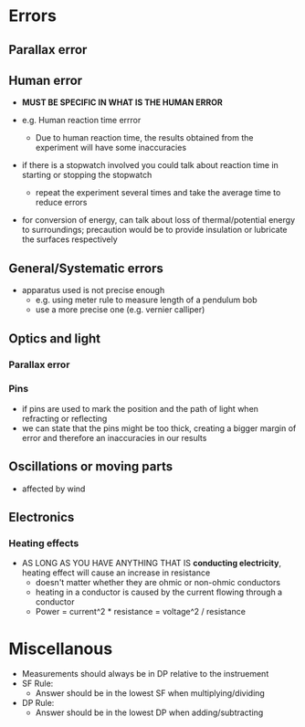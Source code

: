 # Errors

## Parallax error

## Human error

- **MUST BE SPECIFIC IN WHAT IS THE HUMAN ERROR**
- e.g. Human reaction time errror
	- Due to human reaction time, the results obtained from the experiment will have some inaccuracies
- if there is a stopwatch involved you could talk about reaction time in starting or stopping the stopwatch
	- repeat the experiment several times and take the average time to reduce errors

-   for conversion of energy, can talk about loss of thermal/potential energy to surroundings; precaution would be to provide insulation or lubricate the surfaces respectively

## General/Systematic errors

- apparatus used is not precise enough
	- e.g. using meter rule to measure length of a pendulum bob
	- use a more precise one (e.g. vernier calliper)

## Optics and light

### Parallax error

### Pins

- if pins are used to mark the position and the path of light when refracting or reflecting
- we can state that the pins might be too thick, creating a bigger margin of error and therefore an inaccuracies in our results

## Oscillations or moving parts

- affected by wind

## Electronics

### Heating effects

- AS LONG AS YOU HAVE ANYTHING THAT IS **conducting electricity**, heating effect will cause an increase in resistance
	- doesn't matter whether they are ohmic or non-ohmic conductors
	- heating in a conductor is caused by the current flowing through a conductor
	- Power = current^2 * resistance = voltage^2 / resistance

# Miscellanous

- Measurements should always be in DP relative to the instruement
- SF Rule:
	- Answer should be in the lowest SF when multiplying/dividing
- DP Rule:
	- Answer should be in the lowest DP when adding/subtracting
